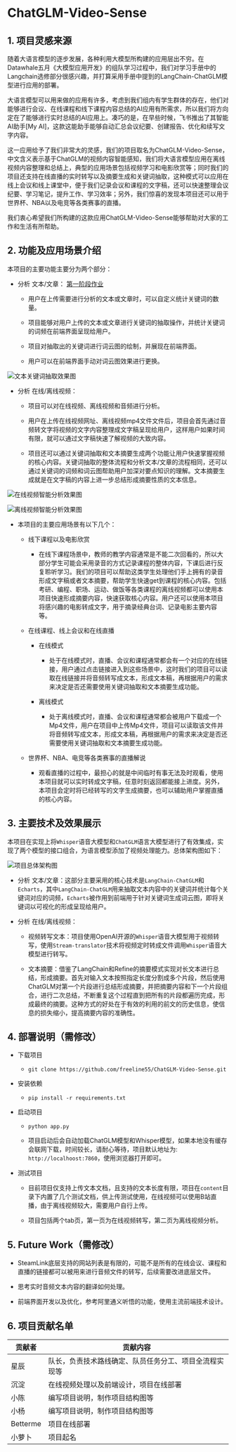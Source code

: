 # ChatGLM-Video-Sense

## 1. 项目灵感来源

随着大语言模型的逐步发展，各种利用大模型所构建的应用层出不穷。在Datawhale五月《大模型应用开发》的组队学习过程中，我们对学习手册中的Langchain选修部分很感兴趣，并打算采用手册中提到的LangChain-ChatGLM模型进行应用的部署。

大语言模型可以用来做的应用有许多，考虑到我们组内有学生群体的存在，他们对能够进行会议、在线课程和线下课程内容总结的AI应用有所需求，所以我们将方向定在了能够进行实时总结的AI应用上。凑巧的是，在早些时候，飞书推出了其智能AI助手[My AI]，这款这能助手能够自动汇总会议纪要、创建报告、优化和续写文字内容。

这一应用给予了我们非常大的灵感，我们的项目取名为ChatGLM-Video-Sense，中文含义表示基于ChatGLM的视频内容智能感知，我们将大语言模型应用在离线视频内容整理和总结上，典型的应用场景包括视频学习和电影欣赏等；同时我们的项目还支持在线直播的实时转写以及摘要生成和关键词抽取，这种模式可以应用在线上会议和线上课堂中，便于我们记录会议和课程的文字稿，还可以快速整理会议纪要、学习笔记，提升工作、学习效率；另外，我们惊喜的发现本项目还可以用于世界杯、NBA以及电竞等各类赛事的直播。

我们衷心希望我们所构建的这款应用ChatGLM-Video-Sense能够帮助对大家的工作和生活有所帮助。

## 2. 功能及应用场景介绍

本项目的主要功能主要分为两个部分：

- 分析 文本/文章： [第一阶段作业](https://github.com/freeline55/ChatGLM-Keyword.git)
  
  - 用户在上传需要进行分析的文本或文章时，可以自定义统计关键词的数量。
  
  - 项目能够对用户上传的文本或文章进行关键词的抽取操作，并统计关键词的词频在前端界面呈现给用户。
  
  - 项目对抽取出的关键词进行词云图的绘制，并展现在前端界面。
  
  - 用户可以在前端界面手动对词云图效果进行更换。

![文本关键词抽取效果图](sources/keyword.png)

- 分析 在线/离线视频：
  
  - 项目可以对在线视频、离线视频和音频进行分析。
  
  - 用户在上传在线视频网址、离线视频mp4文件文件后，项目会首先通过音频转文字将视频的文字内容整理成文字稿呈现给用户，这样用户如果时间有限，就可以通过文字稿快速了解视频的大致内容。
  
  - 项目还可以通过关键词抽取和文本摘要生成两个功能让用户快速掌握视频的核心内容。关键词抽取的整体流程和分析文本/文章的流程相同，还可以通过关键词的词频和词云图帮助用户加深对要点知识的理解。文本摘要生成就是在文字稿的内容上进一步总结形成摘要性质的文本信息。

![在线视频智能分析效果图](sources/zaixian.png)

![离线视频智能分析效果图](sources/lixian.png)

- 本项目的主要应用场景有以下几个：
  - 线下课程以及电影欣赏
    - 在线下课程场景中，教师的教学内容通常是不能二次回看的，所以大部分学生可能会采用录音的方式记录课程的整体内容，下课后进行反复聆听学习。我们的项目可以帮助这类学生处理他们手上拥有的录音形成文字稿或者文本摘要，帮助学生快速get到课程的核心内容。包括考研、编程、职场、运动、做饭等各类课程的离线视频都可以使用本项目快速形成摘要内容，快速获取核心内容。用户还可以使用本项目将感兴趣的电影转成文字，用于摘录经典台词、记录电影主要内容等。

  - 在线课程、线上会议和在线直播
    - 在线模式
      - 处于在线模式时，直播、会议和课程通常都会有一个对应的在线链接，用户通过点击链接进入到这些场景中，这时我们的项目可以读取在线链接并将音频转写成文本，形成文本稿，再根据用户的需求来决定是否还需要使用关键词抽取和文本摘要生成功能。

    - 离线模式
      - 处于离线模式时，直播、会议和课程通常都会被用户下载成一个Mp4文件，用户在项目中上传Mp4文件，项目可以读取该文件并将音频转写成文本，形成文本稿，再根据用户的需求来决定是否还需要使用关键词抽取和文本摘要生成功能。

  - 世界杯、NBA、电竞等各类赛事的直播解说
    - 观看直播的过程中，最担心的就是中间临时有事无法及时观看，使用本项目就可以实时转成文字稿，任意时刻返回都能接上进度。另外，本项目会定时将已经转写的文字生成摘要，也可以辅助用户掌握直播的核心内容。

## 3. 主要技术及效果展示

本项目在实现上将`Whisper`语音大模型和`ChatGLM`语言大模型进行了有效集成，实现了两个模型的接口组合，为语言模型添加了视频处理能力。总体架构图如下：

![项目总体架构图](sources/jiagou.jpg)

- 分析 文本/文章：这部分主要采用的核心技术是`LangChain-ChatGLM`和`Echarts`，其中`LangChain-ChatGLM`用来抽取文本内容中的关键词并统计每个关键词对应的词频，`Echarts`被作用到前端用于针对关键词生成词云图，即将关键词以可视化的形成呈现给用户。

- 分析 在线/离线视频：
  
  - 视频转写文本：项目使用OpenAI开源的`Whisper`语音大模型用于视频转写，使用`Stream-translator`技术将视频定时转成文件调用`Whisper`语音大模型进行转写。
  
  - 文本摘要：借鉴了LangChain和Refine的摘要模式实现对长文本进行总结，形成摘要。首先对输入文本按照指定长度分割成多个片段，然后使用ChatGLM对第一个片段进行总结形成摘要，并把摘要内容和下一个片段组合，进行二次总结，不断重复这个过程直到把所有的片段都遍历完成，形成最终的摘要。这种方式的好处在于有效的利用的前文的历史信息，使信息的损失缩小，提高摘要内容的准确性。
  
## 4. 部署说明（需修改）

- 下载项目
  
  - `git clone https://github.com/freeline55/ChatGLM-Video-Sense.git`

- 安装依赖
  
  - `pip install -r requirements.txt`

- 启动项目
  
  - `python app.py`
  
  - 项目启动后会自动加载ChatGLM模型和Whisper模型，如果本地没有缓存会联网下载，时间较长，请耐心等待，项目默认地址为: `http://localhoost:7860`，使用浏览器打开即可。

- 测试项目
  
  - 目前项目仅支持上传文本文档，且支持的文本长度有限，项目在`content`目录下内置了几个测试文档，供上传测试使用，在线视频可以使用B站直播，由于离线视频较大，需要用户自行上传。
  
  - 项目包括两个tab页，第一页为在线视频转写，第二页为离线视频分析。

## 5. Future Work（需修改）

- SteamLink底层支持的网站列表是有限的，可能不是所有的在线会议、课程和直播的链接都可以被用来进行音频文件的转写，后续需要改进底层文件。

- 思考实时音频文本内容的翻译如何处理。

- 前端界面开发以及优化，参考阿里通义听悟的功能，使用主流前端技术设计。

## 6. 项目贡献名单

| 贡献者   | 贡献内容 |
| ----- | ---- |
| 星辰 | 队长，负责技术路线确定、队员任务分工、项目全流程实现等 |
| 沉淀 | 在线视频处理以及前端设计，项目在线部署 |
| 小陈 | 编写项目说明，制作项目结构图等 |
| 小杨 | 编写项目说明，制作项目结构图等 |
| Betterme | 项目在线部署 |
| 小萝卜 | 项目起名 |
